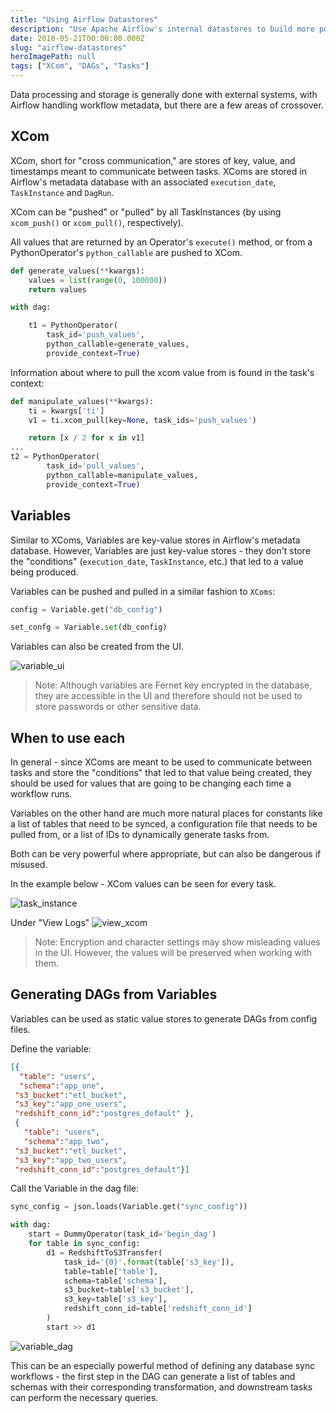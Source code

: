 ```yaml
---
title: "Using Airflow Datastores"
description: "Use Apache Airflow's internal datastores to build more powerful DAGs"
date: 2018-05-21T00:00:00.000Z
slug: "airflow-datastores"
heroImagePath: null
tags: ["XCom", "DAGs", "Tasks"]
---
```


Data processing and storage is generally done with external systems, with Airflow handling workflow metadata, but there are a few areas of crossover.

## XCom

XCom, short for "cross communication," are stores of key, value, and timestamps meant to communicate between tasks. XComs are stored in Airflow's metadata database with an associated `execution_date`, `TaskInstance` and `DagRun`.

XCom can be "pushed" or "pulled" by all TaskInstances (by using `xcom_push()` or `xcom_pull()`, respectively).

All values that are returned by an Operator's `execute()` method, or from a PythonOperator's `python_callable` are pushed to XCom.

```python
def generate_values(**kwargs):
    values = list(range(0, 100000))
    return values

with dag:

    t1 = PythonOperator(
        task_id='push_values',
        python_callable=generate_values,
        provide_context=True)
```

Information about where to pull the xcom value from is found in the task's context:

```python
def manipulate_values(**kwargs):
    ti = kwargs['ti']
    v1 = ti.xcom_pull(key=None, task_ids='push_values')

    return [x / 2 for x in v1]
...
t2 = PythonOperator(
        task_id='pull_values',
        python_callable=manipulate_values,
        provide_context=True)
```

## Variables

Similar to XComs, Variables are key-value stores in Airflow's metadata database. However, Variables are just key-value stores - they don't store the "conditions" (`execution_date`, `TaskInstance`, etc.) that led to a value being produced.

Variables can be pushed and pulled in a similar fashion to `XComs`:

```python
config = Variable.get("db_config")

set_confg = Variable.set(db_config)
```

Variables can also be created from the UI.

![variable_ui](https://assets.astronomer.io/website/img/guides/variable_ui.png)

> Note: Although variables are Fernet key encrypted in the database, they are accessible in the UI and therefore should not be used to store passwords or other sensitive data.

## When to use each

In general - since XComs are meant to be used to communicate between tasks and store the "conditions" that led to that value being created, they should be used for values that are going to be changing each time a workflow runs.

Variables on the other hand are much more natural places for constants like a list of tables that need to be synced, a configuration file that needs to be pulled from, or a list of IDs to dynamically generate tasks from.

Both can be very powerful where appropriate, but can also be dangerous if misused.

In the example below - XCom values can be seen for every task.

![task_instance](https://assets.astronomer.io/website/img/guides/xcom_push.png)

Under "View Logs"
![view_xcom](https://assets.astronomer.io/website/img/guides/xcom_encrypt.png)

> Note: Encryption and character settings may show misleading values in the UI. However, the values will be preserved when working with them.

## Generating DAGs from Variables

Variables can be used as static value stores to generate DAGs from config files.

Define the variable:

```json
[{
  "table": "users",
  "schema":"app_one",
 "s3_bucket":"etl_bucket",
 "s3_key":"app_one_users",
 "redshift_conn_id":"postgres_default" },
 {
   "table": "users",
   "schema":"app_two",
 "s3_bucket":"etl_bucket",
 "s3_key":"app_two_users",
 "redshift_conn_id":"postgres_default"}]
 ```

Call the Variable in the dag file:

```python
sync_config = json.loads(Variable.get("sync_config"))

with dag:
    start = DummyOperator(task_id='begin_dag')
    for table in sync_config:
        d1 = RedshiftToS3Transfer(
            task_id='{0}'.format(table['s3_key']),
            table=table['table'],
            schema=table['schema'],
            s3_bucket=table['s3_bucket'],
            s3_key=table['s3_key'],
            redshift_conn_id=table['redshift_conn_id']
        )
        start >> d1
```

![variable_dag](https://assets.astronomer.io/website/img/guides/variable_dag.png)

This can be an especially powerful method of defining any database sync workflows - the first step in the DAG can generate a list of tables and schemas with their corresponding transformation, and downstream tasks can perform the necessary queries.
